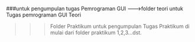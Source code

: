 ###untuk pengumpulan tugas Pemrograman GUI 
--->folder teori untuk Tugas pemrograman GUI Teori
>>>Folder Praktikum untuk pengumpulan Tugas Praktikum di mulai dari folder praktikum 1,2,3...dst.

